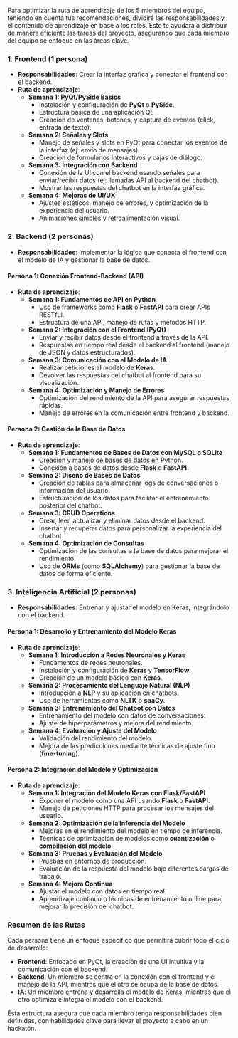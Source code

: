 Para optimizar la ruta de aprendizaje de los 5 miembros del equipo, teniendo en cuenta tus recomendaciones, dividiré las responsabilidades y el contenido de aprendizaje en base a los roles. Esto te ayudará a distribuir de manera eficiente las tareas del proyecto, asegurando que cada miembro del equipo se enfoque en las áreas clave.

### **1. Frontend (1 persona)**
   - **Responsabilidades**: Crear la interfaz gráfica y conectar el frontend con el backend.
   - **Ruta de aprendizaje**:
     - **Semana 1: PyQt/PySide Basics**
       - Instalación y configuración de **PyQt** o **PySide**.
       - Estructura básica de una aplicación Qt.
       - Creación de ventanas, botones, y captura de eventos (click, entrada de texto).
     - **Semana 2: Señales y Slots**
       - Manejo de señales y slots en PyQt para conectar los eventos de la interfaz (ej: envío de mensajes).
       - Creación de formularios interactivos y cajas de diálogo.
     - **Semana 3: Integración con Backend**
       - Conexión de la UI con el backend usando señales para enviar/recibir datos (ej: llamadas API al backend del chatbot).
       - Mostrar las respuestas del chatbot en la interfaz gráfica.
     - **Semana 4: Mejoras de UI/UX**
       - Ajustes estéticos, manejo de errores, y optimización de la experiencia del usuario.
       - Animaciones simples y retroalimentación visual.

### **2. Backend (2 personas)**
   - **Responsabilidades**: Implementar la lógica que conecta el frontend con el modelo de IA y gestionar la base de datos.
   
   #### **Persona 1: Conexión Frontend-Backend (API)**
   - **Ruta de aprendizaje**:
     - **Semana 1: Fundamentos de API en Python**
       - Uso de frameworks como **Flask** o **FastAPI** para crear APIs RESTful.
       - Estructura de una API, manejo de rutas y métodos HTTP.
     - **Semana 2: Integración con el Frontend (PyQt)**
       - Enviar y recibir datos desde el frontend a través de la API.
       - Respuestas en tiempo real desde el backend al frontend (manejo de JSON y datos estructurados).
     - **Semana 3: Comunicación con el Modelo de IA**
       - Realizar peticiones al modelo de **Keras**.
       - Devolver las respuestas del chatbot al frontend para su visualización.
     - **Semana 4: Optimización y Manejo de Errores**
       - Optimización del rendimiento de la API para asegurar respuestas rápidas.
       - Manejo de errores en la comunicación entre frontend y backend.
   
   #### **Persona 2: Gestión de la Base de Datos**
   - **Ruta de aprendizaje**:
     - **Semana 1: Fundamentos de Bases de Datos con MySQL o SQLite**
       - Creación y manejo de bases de datos en Python.
       - Conexión a bases de datos desde **Flask** o **FastAPI**.
     - **Semana 2: Diseño de Bases de Datos**
       - Creación de tablas para almacenar logs de conversaciones o información del usuario.
       - Estructuración de los datos para facilitar el entrenamiento posterior del chatbot.
     - **Semana 3: CRUD Operations**
       - Crear, leer, actualizar y eliminar datos desde el backend.
       - Insertar y recuperar datos para personalizar la experiencia del chatbot.
     - **Semana 4: Optimización de Consultas**
       - Optimización de las consultas a la base de datos para mejorar el rendimiento.
       - Uso de **ORMs** (como **SQLAlchemy**) para gestionar la base de datos de forma eficiente.

### **3. Inteligencia Artificial (2 personas)**
   - **Responsabilidades**: Entrenar y ajustar el modelo en Keras, integrándolo con el backend.
   
   #### **Persona 1: Desarrollo y Entrenamiento del Modelo Keras**
   - **Ruta de aprendizaje**:
     - **Semana 1: Introducción a Redes Neuronales y Keras**
       - Fundamentos de redes neuronales.
       - Instalación y configuración de **Keras** y **TensorFlow**.
       - Creación de un modelo básico con **Keras**.
     - **Semana 2: Procesamiento del Lenguaje Natural (NLP)**
       - Introducción a **NLP** y su aplicación en chatbots.
       - Uso de herramientas como **NLTK** o **spaCy**.
     - **Semana 3: Entrenamiento del Chatbot con Datos**
       - Entrenamiento del modelo con datos de conversaciones.
       - Ajuste de hiperparámetros y mejora del rendimiento.
     - **Semana 4: Evaluación y Ajuste del Modelo**
       - Validación del rendimiento del modelo.
       - Mejora de las predicciones mediante técnicas de ajuste fino (**fine-tuning**).
   
   #### **Persona 2: Integración del Modelo y Optimización**
   - **Ruta de aprendizaje**:
     - **Semana 1: Integración del Modelo Keras con Flask/FastAPI**
       - Exponer el modelo como una API usando **Flask** o **FastAPI**.
       - Manejo de peticiones HTTP para procesar los mensajes del usuario.
     - **Semana 2: Optimización de la Inferencia del Modelo**
       - Mejoras en el rendimiento del modelo en tiempo de inferencia.
       - Técnicas de optimización de modelos como **cuantización** o **compilación del modelo**.
     - **Semana 3: Pruebas y Evaluación del Modelo**
       - Pruebas en entornos de producción.
       - Evaluación de la respuesta del modelo bajo diferentes cargas de trabajo.
     - **Semana 4: Mejora Continua**
       - Ajustar el modelo con datos en tiempo real.
       - Aprendizaje continuo o técnicas de entrenamiento online para mejorar la precisión del chatbot.

### **Resumen de las Rutas**
Cada persona tiene un enfoque específico que permitirá cubrir todo el ciclo de desarrollo:
- **Frontend**: Enfocado en PyQt, la creación de una UI intuitiva y la comunicación con el backend.
- **Backend**: Un miembro se centra en la conexión con el frontend y el manejo de la API, mientras que el otro se ocupa de la base de datos.
- **IA**: Un miembro entrena y desarrolla el modelo de Keras, mientras que el otro optimiza e integra el modelo con el backend.

Esta estructura asegura que cada miembro tenga responsabilidades bien definidas, con habilidades clave para llevar el proyecto a cabo en un hackatón.
